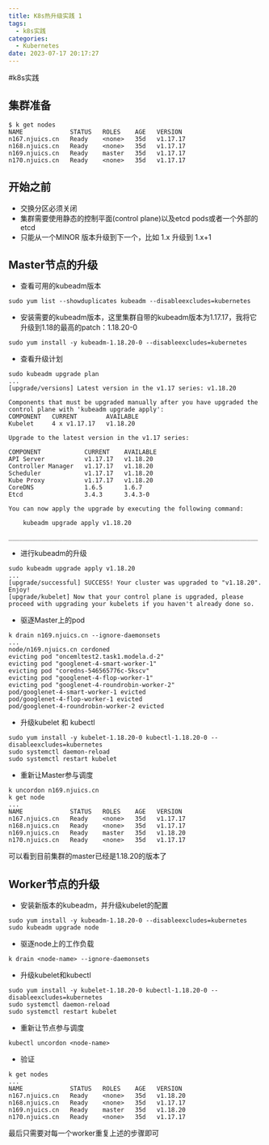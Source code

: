 ```yaml
---
title: K8s热升级实践 1
tags:
  - k8s实践
categories:
  - Kubernetes
date: 2023-07-17 20:17:27
---
```

#k8s实践

## 集群准备
```shell
$ k get nodes        
NAME             STATUS   ROLES    AGE   VERSION
n167.njuics.cn   Ready    <none>   35d   v1.17.17
n168.njuics.cn   Ready    <none>   35d   v1.17.17
n169.njuics.cn   Ready    master   35d   v1.17.17
n170.njuics.cn   Ready    <none>   35d   v1.17.17
```

## 开始之前
- 交换分区必须关闭
- 集群需要使用静态的控制平面(control plane)以及etcd pods或者一个外部的etcd
- 只能从一个MINOR 版本升级到下一个，比如 1.x 升级到 1.x+1

## Master节点的升级
- 查看可用的kubeadm版本
``` shell
sudo yum list --showduplicates kubeadm --disableexcludes=kubernetes   
```

- 安装需要的kubeadm版本，这里集群自带的kubeadm版本为1.17.17，我将它升级到1.18的最高的patch：1.18.20-0
``` shell
sudo yum install -y kubeadm-1.18.20-0 --disableexcludes=kubernetes
```

- 查看升级计划
``` shell
sudo kubeadm upgrade plan                                         
...
[upgrade/versions] Latest version in the v1.17 series: v1.18.20

Components that must be upgraded manually after you have upgraded the control plane with 'kubeadm upgrade apply':
COMPONENT   CURRENT        AVAILABLE
Kubelet     4 x v1.17.17   v1.18.20

Upgrade to the latest version in the v1.17 series:

COMPONENT            CURRENT    AVAILABLE
API Server           v1.17.17   v1.18.20
Controller Manager   v1.17.17   v1.18.20
Scheduler            v1.17.17   v1.18.20
Kube Proxy           v1.17.17   v1.18.20
CoreDNS              1.6.5      1.6.7
Etcd                 3.4.3      3.4.3-0

You can now apply the upgrade by executing the following command:

	kubeadm upgrade apply v1.18.20

_____________________________________________________________________
```

- 进行kubeadm的升级
``` shell
sudo kubeadm upgrade apply v1.18.20    
...
[upgrade/successful] SUCCESS! Your cluster was upgraded to "v1.18.20". Enjoy!
[upgrade/kubelet] Now that your control plane is upgraded, please proceed with upgrading your kubelets if you haven't already done so.
```

- 驱逐Master上的pod
``` shell
k drain n169.njuics.cn --ignore-daemonsets
...
node/n169.njuics.cn cordoned
evicting pod "oncemltest2.task1.modela.d-2"
evicting pod "googlenet-4-smart-worker-1"
evicting pod "coredns-546565776c-5kscv"
evicting pod "googlenet-4-flop-worker-1"
evicting pod "googlenet-4-roundrobin-worker-2"
pod/googlenet-4-smart-worker-1 evicted
pod/googlenet-4-flop-worker-1 evicted
pod/googlenet-4-roundrobin-worker-2 evicted
```

- 升级kubelet 和 kubectl
``` shell
sudo yum install -y kubelet-1.18.20-0 kubectl-1.18.20-0 --disableexcludes=kubernetes
sudo systemctl daemon-reload
sudo systemctl restart kubelet
```

- 重新让Master参与调度
``` shell
k uncordon n169.njuics.cn
k get node  
...             
NAME             STATUS   ROLES    AGE   VERSION
n167.njuics.cn   Ready    <none>   35d   v1.17.17
n168.njuics.cn   Ready    <none>   35d   v1.17.17
n169.njuics.cn   Ready    master   35d   v1.18.20
n170.njuics.cn   Ready    <none>   35d   v1.17.17
```
可以看到目前集群的master已经是1.18.20的版本了

## Worker节点的升级
- 安装新版本的kubeadm，并升级kubelet的配置
``` shell
sudo yum install -y kubeadm-1.18.20-0 --disableexcludes=kubernetes
sudo kubeadm upgrade node
```

- 驱逐node上的工作负载
``` shell
k drain <node-name> --ignore-daemonsets
```

- 升级kubelet和kubectl
``` shell
sudo yum install -y kubelet-1.18.20-0 kubectl-1.18.20-0 --disableexcludes=kubernetes
sudo systemctl daemon-reload
sudo systemctl restart kubelet
```

- 重新让节点参与调度
``` shell
kubectl uncordon <node-name>
```

- 验证
``` shell
k get nodes              
...
NAME             STATUS   ROLES    AGE   VERSION
n167.njuics.cn   Ready    <none>   35d   v1.18.20
n168.njuics.cn   Ready    <none>   35d   v1.17.17
n169.njuics.cn   Ready    master   35d   v1.18.20
n170.njuics.cn   Ready    <none>   35d   v1.17.17
```

最后只需要对每一个worker重复上述的步骤即可


